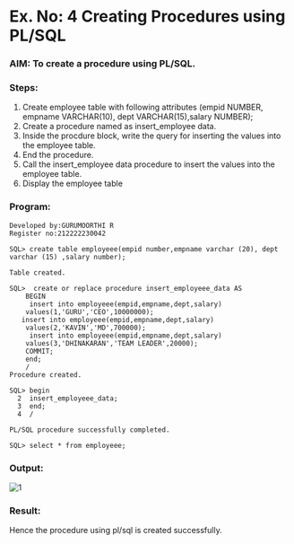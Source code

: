 # Ex. No: 4 Creating Procedures using PL/SQL

### AIM: To create a procedure using PL/SQL.

### Steps:
1. Create employee table with following attributes (empid NUMBER, empname VARCHAR(10), dept VARCHAR(15),salary NUMBER);
2. Create a procedure named as insert_employee data.
3. Inside the procdure block, write the query for inserting the values into the employee table.
4. End the procedure.
5. Call the insert_employee data procedure to insert the values into the employee table.
6. Display the employee table

### Program:
```
Developed by:GURUMOORTHI R
Register no:212222230042
```
```
SQL> create table employeee(empid number,empname varchar (20), dept varchar (15) ,salary number);

Table created.

SQL>  create or replace procedure insert_employeee_data AS
    BEGIN
     insert into employeee(empid,empname,dept,salary)
    values(1,'GURU','CEO',10000000);
   insert into employeee(empid,empname,dept,salary)
    values(2,'KAVIN','MD',700000);
     insert into employeee(empid,empname,dept,salary)
    values(3,'DHINAKARAN','TEAM LEADER',20000);
    COMMIT;
    end;
    /
Procedure created.

SQL> begin
  2  insert_employeee_data;
  3  end;
  4  /

PL/SQL procedure successfully completed.

SQL> select * from employeee;
```
### Output:

![1](https://github.com/gururamu08/Ex-No-4-Creating-Procedures-using-PL-SQL/assets/118707009/e5da5f6c-0abf-4f29-a441-d2f3dff6ac7f)


### Result:
Hence the procedure using pl/sql is created successfully.
